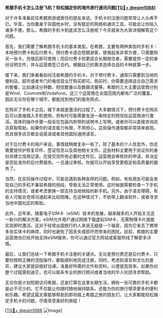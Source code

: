 **希腊手机卡怎么注册飞机？轻松搞定你的海外旅行通讯问题[[TG💪+ @esim1088](https://t.me/s/esim1088)]**

对于许多准备前往希腊旅游或居住的朋友来说，手机卡的注册问题常常让人头疼不已。毕竟，当你置身于异国他乡时，没有稳定的网络和通讯工具，可能会让你陷入诸多不便。那么，希腊的手机卡到底该怎么注册呢？今天就来为大家详细解答这个问题。

首先，我们需要了解希腊手机卡的基本类型。在希腊，主要有两种类型的手机卡：本地预付费卡和后付费卡。预付费卡适合短期游客，使用起来非常方便，只需要购买一张卡，充值后即可使用；而后付费卡则更适合长期居住者，需要提供一定的身份证明文件，并与运营商签订合约。根据自己的需求选择合适的卡种是第一步。

接下来，我们来看看如何注册希腊的手机卡。对于预付费卡，通常只需要到当地的便利店、超市或者专门的电信营业厅购买即可。购买时，你需要选择适合自己需求的套餐，比如通话分钟数、短信数量以及数据流量等。希腊的三大主要运营商分别是Wind、Cosmote和Vodafone。这三个运营商在全国范围内都有广泛的覆盖，因此无论你在哪个城市，都能找到他们的服务网点。

在购买了手机卡之后，接下来就是激活的过程了。大多数情况下，预付费卡在购买后可以直接插入手机使用，但有时可能需要发送一条特定的短信给运营商进行激活。具体的操作步骤一般会在包装内附带的说明书上写明，或者你可以直接咨询店员获取帮助。如果你的语言能力有限，不用担心，这些操作通常都非常简单直观，而且很多店员都会说英语或者其他国际通用语言。

对于后付费卡的用户来说，事情就稍微复杂一些了。除了基本的个人信息外，你还需要提供护照复印件、签证信息以及其他相关文件。这些材料主要用于验证你的身份并建立信用记录。在提交完所有必要的文件后，运营商会审核你的申请，并决定是否批准你的后付费服务。一旦通过审核，你就可以开始享受更稳定和高质量的服务了。

当然，在实际操作过程中，可能会遇到各种各样的问题。例如，有些朋友可能会发现自己的手机不兼容希腊的频段，导致无法正常使用。这时候就需要检查一下手机的支持情况，或者考虑更换一部支持当地频段的新手机。另外，由于语言障碍，有些人可能会觉得沟通起来比较困难。在这种情况下，不妨带上翻译软件，或者寻求当地中国社区的帮助。

此外，近年来，随着电子SIM卡（eSIM）技术的发展，越来越多的人开始关注这一新兴的解决方案。eSIM允许用户通过网络下载虚拟SIM卡，无需物理卡片就能实现即时激活。这对于经常出国旅行的人来说无疑是一个福音，因为它省去了携带多张实体卡的麻烦，同时也避免了因丢失或损坏而带来的困扰。目前，希腊的主要运营商也已经开始支持eSIM服务，你可以通过官方网站或客服热线了解更多详情。

最后，让我们总结一下希腊手机卡注册的关键点。无论是预付费还是后付费卡，只要你按照正确的流程操作，都能顺利地完成注册。同时，考虑到语言和文化的差异，建议大家提前做好功课，准备好所需的文件和资料，以便提高效率。如果你对整个过程感到迷茫，也可以联系专业的旅行顾问或者当地的华人社团寻求帮助。

无论你是计划短期访问希腊，还是打算在这里长期生活，拥有一张可靠的手机卡都是必不可少的。它不仅能让你随时随地保持联系，还能为你的旅行增添更多的便利和乐趣。希望这篇文章能够帮助到即将踏上希腊之旅的朋友们，让大家都能轻松搞定手机卡的问题，尽情享受美好的旅程！

[[TG💪+ @esim1088](https://t.me/s/esim1088) ![Image](https://i.postimg.cc/4NQfJmqS/Snipaste-2025-05-13-00-14-12.png)]